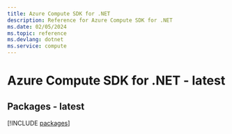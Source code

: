 ```yaml
---
title: Azure Compute SDK for .NET
description: Reference for Azure Compute SDK for .NET
ms.date: 02/05/2024
ms.topic: reference
ms.devlang: dotnet
ms.service: compute
---
```

# Azure Compute SDK for .NET - latest
## Packages - latest
[!INCLUDE [packages](compute-index.md)]